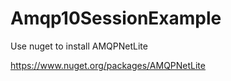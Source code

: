 # Amqp10SessionExample
Use nuget to install AMQPNetLite

https://www.nuget.org/packages/AMQPNetLite
